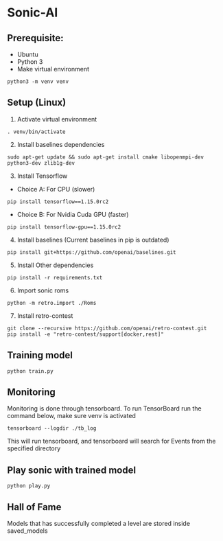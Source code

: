 # Sonic-AI
## Prerequisite:
- Ubuntu
- Python 3
- Make virtual environment
```
python3 -m venv venv
```


## Setup (Linux)

1. Activate virtual environment
```
. venv/bin/activate
```
2. Install baselines dependencies
```
sudo apt-get update && sudo apt-get install cmake libopenmpi-dev python3-dev zlib1g-dev
```
3. Install Tensorflow
- Choice A: For CPU (slower)
```
pip install tensorflow==1.15.0rc2
```
- Choice B: For Nvidia Cuda GPU (faster)
```
pip install tensorflow-gpu==1.15.0rc2
```
4. Install baselines (Current baselines in pip is outdated)
```
pip install git+https://github.com/openai/baselines.git
```
5. Install Other dependencies
```
pip install -r requirements.txt
```
6. Import sonic roms
```
python -m retro.import ./Roms
```
7. Install retro-contest
```
git clone --recursive https://github.com/openai/retro-contest.git
pip install -e "retro-contest/support[docker,rest]"
```
## Training model
```
python train.py
```


## Monitoring
Monitoring is done through tensorboard.
To run TensorBoard run the command below, make sure venv is activated

```
tensorboard --logdir ./tb_log
```
This will run tensorboard, and tensorboard will search for Events from the specified directory


## Play sonic with trained model
```
python play.py
```


## Hall of Fame
Models that has successfully completed a level are stored inside saved_models
